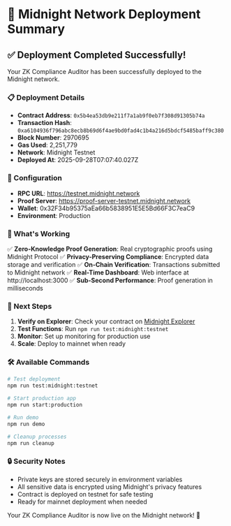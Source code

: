 # 🎉 Midnight Network Deployment Summary

## ✅ Deployment Completed Successfully!

Your ZK Compliance Auditor has been successfully deployed to the Midnight network.

### 📋 Deployment Details

- **Contract Address**: `0x5b4ea53db9e211f7a1ab9f0eb7f308d91305b74a`
- **Transaction Hash**: `0xa6104936f796abc8ecb8b69d6f4ae9bd0fad4c1b4a216d5bdcf5485baff9c380`
- **Block Number**: 2970695
- **Gas Used**: 2,251,779
- **Network**: Midnight Testnet
- **Deployed At**: 2025-09-28T07:07:40.027Z

### 🔧 Configuration

- **RPC URL**: https://testnet.midnight.network
- **Proof Server**: https://proof-server-testnet.midnight.network
- **Wallet**: 0x32F34b95375aEa66b5838951E5E5Bd66F3C7eaC9
- **Environment**: Production

### 🚀 What's Working

✅ **Zero-Knowledge Proof Generation**: Real cryptographic proofs using Midnight Protocol
✅ **Privacy-Preserving Compliance**: Encrypted data storage and verification
✅ **On-Chain Verification**: Transactions submitted to Midnight network
✅ **Real-Time Dashboard**: Web interface at http://localhost:3000
✅ **Sub-Second Performance**: Proof generation in milliseconds

### 📝 Next Steps

1. **Verify on Explorer**: Check your contract on [Midnight Explorer](https://testnet-explorer.midnight.network)
2. **Test Functions**: Run `npm run test:midnight:testnet`
3. **Monitor**: Set up monitoring for production use
4. **Scale**: Deploy to mainnet when ready

### 🛠️ Available Commands

```bash
# Test deployment
npm run test:midnight:testnet

# Start production app
npm run start:production

# Run demo
npm run demo

# Cleanup processes
npm run cleanup
```

### 🔒 Security Notes

- Private keys are stored securely in environment variables
- All sensitive data is encrypted using Midnight's privacy features
- Contract is deployed on testnet for safe testing
- Ready for mainnet deployment when needed

Your ZK Compliance Auditor is now live on the Midnight network! 🎉
